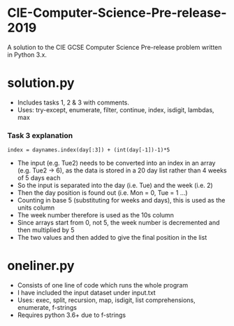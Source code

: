 # CIE-Computer-Science-Pre-release-2019
A solution to the CIE GCSE Computer Science Pre-release problem written in Python 3.x.

# solution.py
- Includes tasks 1, 2 & 3 with comments.
- Uses: try-except, enumerate, filter, continue, index, isdigit, lambdas, max

### Task 3 explanation
```
index = daynames.index(day[:3]) + (int(day[-1])-1)*5
```
- The input (e.g. Tue2) needs to be converted into an index in an array (e.g. Tue2 -> 6), as the data is stored in a 20 day list rather than 4 weeks of 5 days each
- So the input is separated into the day (i.e. Tue) and the week (i.e. 2)
- Then the day position is found out (i.e. Mon = 0, Tue = 1 ...)
- Counting in base 5 (substituting for weeks and days), this is used as the units column
- The week number therefore is used as the 10s column
- Since arrays start from 0, not 5, the week number is decremented and then multiplied by 5
- The two values and then added to give the final position in the list

# oneliner.py
- Consists of one line of code which runs the whole program
- I have included the input dataset under input.txt
- Uses: exec, split, recursion, map, isdigit, list comprehensions, enumerate, f-strings
- Requires python 3.6+ due to f-strings
